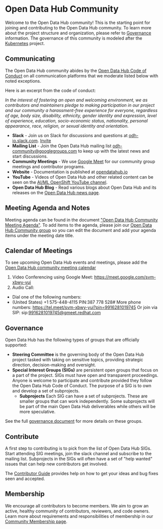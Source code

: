 # Open Data Hub Community

Welcome to the Open Data Hub community!
This is the starting point for joining and contributing to the Open Data Hub community.
To learn more about the project structure and organization, please refer to [Governance](./governance.md) information.
The governance of this community is modeled after the [Kubernetes](https://github.com/kubernetes/community) project.
## Communicating
The Open Data Hub community abides by the [Open Data Hub Code of Conduct](https://github.com/opendatahub-io/opendatahub-community/blob/master/CODE_OF_CONDUCT.md) on all communication platforms that we moderate listed below with noted exceptions.

Here is an excerpt from the code of conduct:

*In the interest of fostering an open and welcoming environment, we as contributors and maintainers pledge to making participation in our project and our community a harassment-free experience for everyone, regardless of age, body size, disability, ethnicity, gender identity and expression, level of experience, education, socio-economic status, nationality, personal appearance, race, religion, or sexual identity and orientation.*

- **Slack** - Join us on Slack for discussions and questions at [odh-io.slack.com](https://odh-io.slack.com). [Invite](https://join.slack.com/t/odh-io/shared_invite/zt-13hp18gxj-Yb34PfQyP9GDmKMU7AkVYw)
- **Mailing List** - Join the Open Data Hub mailing list [odh-community@googlegroups.com](mailto:odh-community@googlegroups.com) to keep up with the latest news and start discussions.
- **Community Meetings** - We use [Google Meet](https://meet.google.com/) for our community group meetings and contributor programs.
- **Website** - Documentation is published at [opendatahub.io](https://opendatahub.io)
- **YouTube** - Videos of Open Data Hub and other related content can be seen on the [AI/ML OpenShift YouTube channel](https://www.youtube.com/playlist?list=PLaR6Rq6Z4Iqcg2znnClv-xbj93Q_wcY8L).
- **Open Data Hub Blog** - Read various blogs about Open Data Hub and its releases on the [Open Data Hub news page](https://opendatahub.io/news.html).

## Meeting Agenda and Notes
Meeting agenda can be found in the document ["Open Data Hub Community Meeting Agenda"](https://docs.google.com/document/d/1u6Kwn_uBwrlYnEE1wBkK-7USXCFuD_0IU8gKhGdfuuw/edit?usp=sharing).
To add items to the agenda, please join our [Open Data Hub Community group](https://groups.google.com/g/odh-community) so you can edit the document and add your agenda items under the meeting date title.


## Calendar of Meetings
To see upcoming Open Data Hub events and meetings, please add the [Open Data Hub 
community meeting calendar](https://meet.google.com/svm-xbwy-yui)

1. Video  Conferencing using Google Meet: https://meet.google.com/svm-xbwy-yui
2.  Audio Call: 
   - Dial one of the following numbers:
   - (United States) +1 575-448-4115 PIN:387 778 528#
     More phone numbers: https://tel.meet/svm-xbwy-yui?pin=9916281019745
     Or join via SIP: sip:9916281019745@gmeet.redhat.com

## Governance
Open Data Hub has the following types of groups that are officially supported:
- **Steering Committee** is the governing body of the Open Data Hub project tasked with taking on sensitive topics, providing strategic direction, decision-making and oversight.
- **Special Interest Groups (SIGs)** are persistent open groups that focus on a part of the project. SIGs must have open and transparent proceedings. Anyone is welcome to participate and contribute provided they follow the Open Data Hub Code of Conduct. The purpose of a SIG is to own and develop a set of subprojects.
  - **Subprojects** Each SIG can have a set of subprojects. These are smaller groups that can work independently. Some subprojects will be part of the main Open Data Hub deliverables while others will be more speculative.

See the full [governance document](./governance.md) for more details on these groups.

## Contribute
A first step to contributing is to pick from the list of Open Data Hub SIGs. Start attending SIG meetings, join the slack channel and subscribe to the mailing list. Subprojects in the SIGs will often have a set of "help wanted" issues that can help new contributors get involved.

The [Contributor Guide](./contributing.md) provides help on how to get your ideas and bug fixes seen and accepted.

## Membership
We encourage all contributors to become members. We aim to grow an active, healthy community of contributors, reviewers, and code owners. Learn more about requirements and responsibilities of membership in our [Community Membership page](./community-membership.md).
